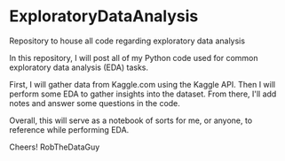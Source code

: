 # ExploratoryDataAnalysis
Repository to house all code regarding exploratory data analysis

In this repository, I will post all of my Python code used for common exploratory data analysis (EDA) tasks.

First, I will gather data from Kaggle.com using the Kaggle API. Then I will perform some EDA to gather insights into the dataset.
From there, I'll add notes and answer some questions in the code. 

Overall, this will serve as a notebook of sorts for me, or anyone, to reference while performing EDA.

Cheers!
RobTheDataGuy
